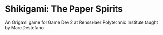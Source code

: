 # Shikigami: The Paper Spirits
An Origami game for Game Dev 2 at Rensselaer Polytechnic Institute taught by Marc Destefano
